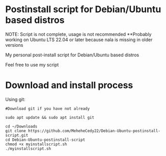 # Postinstall script for Debian/Ubuntu based distros

NOTE: Script is not complete, usage is not recommended
**Probably working on Ubuntu LTS 22.04 or later because nala is missing in older versions

My personal post-install script for Debian/Ubuntu based distros

Feel free to use my script

# Download and install process

Using git:

```
#Download git if you have not already

sudo apt update && sudo apt install git

cd ~/Downloads
git clone https://github.com/MeheheCedy22/Debian-Ubuntu-postinstall-script.git
cd Debian-Ubuntu-postinstall-script
chmod +x myinstallscript.sh
./myinstallscript.sh
```

